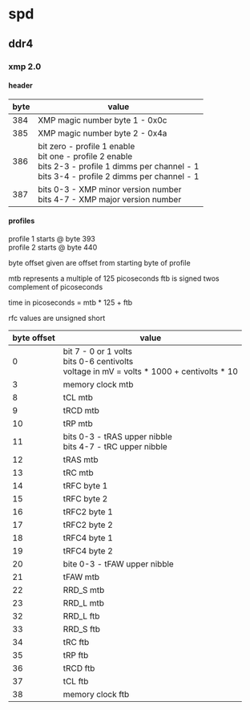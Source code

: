 # spd

## ddr4

### xmp 2.0

#### header

byte | value
-----|-------
384  | XMP magic number byte 1 - 0x0c
385  | XMP magic number byte 2 - 0x4a
386  | bit zero - profile 1 enable <br> bit one - profile 2 enable <br> bits 2-3 - profile 1 dimms per channel - 1 <br> bits 3-4 - profile 2 dimms per channel - 1
387  | bits 0-3 - XMP minor version number <br> bits 4-7 - XMP major version number

#### profiles

profile 1 starts @ byte 393 <br>
profile 2 starts @ byte 440 <br>

byte offset given are offset from starting byte of profile

mtb represents a multiple of 125 picoseconds
ftb is signed twos complement of picoseconds

time in picoseconds = mtb * 125 + ftb 

rfc values are unsigned short

byte offset | value
------------|-------
0           | bit 7 - 0 or 1 volts <br> bits 0-6 centivolts <br> voltage in mV = volts * 1000 + centivolts * 10
3           | memory clock mtb
8           | tCL mtb
9           | tRCD mtb
10          | tRP mtb
11          | bits 0-3 - tRAS upper nibble <br> bits 4-7 - tRC upper nibble
12          | tRAS mtb
13          | tRC mtb
14          | tRFC byte 1
15          | tRFC byte 2
16          | tRFC2 byte 1
17          | tRFC2 byte 2
18          | tRFC4 byte 1
19          | tRFC4 byte 2
20          | bite 0-3 - tFAW upper nibble
21          | tFAW mtb
22          | RRD_S mtb
23          | RRD_L mtb
32          | RRD_L ftb
33          | RRD_S ftb
34          | tRC ftb
35          | tRP ftb
36          | tRCD ftb
37          | tCL ftb
38          | memory clock ftb
